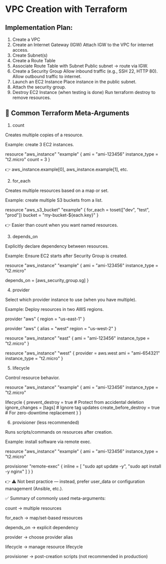 # VPC Creation with Terraform

## Implementation Plan:

1. Create a VPC
2. Create an Internet Gateway (IGW)
Attach IGW to the VPC for internet access.
3. Create Subnet(s)
4. Create a Route Table
5. Associate Route Table with Subnet
Public subnet → route via IGW.
6. Create a Security Group
Allow inbound traffic (e.g., SSH 22, HTTP 80).
Allow outbound traffic to internet.
7. Launch an EC2 Instance
Place instance in the public subnet.
8. Attach the security group.
9. Destroy EC2 Instance (when testing is done)
Run terraform destroy to remove resources.

## 🔹 Common Terraform Meta-Arguments
1. count

Creates multiple copies of a resource.

Example: create 3 EC2 instances.

resource "aws_instance" "example" {
  ami           = "ami-123456"
  instance_type = "t2.micro"
  count         = 3
}


👉 aws_instance.example[0], aws_instance.example[1], etc.

2. for_each

Creates multiple resources based on a map or set.

Example: create multiple S3 buckets from a list.

resource "aws_s3_bucket" "example" {
  for_each = toset(["dev", "test", "prod"])
  bucket   = "my-bucket-${each.key}"
}


👉 Easier than count when you want named resources.

3. depends_on

Explicitly declare dependency between resources.

Example: Ensure EC2 starts after Security Group is created.

resource "aws_instance" "example" {
  ami           = "ami-123456"
  instance_type = "t2.micro"

  depends_on = [aws_security_group.sg]
}

4. provider

Select which provider instance to use (when you have multiple).

Example: Deploy resources in two AWS regions.

provider "aws" {
  region = "us-east-1"
}

provider "aws" {
  alias  = "west"
  region = "us-west-2"
}

resource "aws_instance" "east" {
  ami           = "ami-123456"
  instance_type = "t2.micro"
}

resource "aws_instance" "west" {
  provider      = aws.west
  ami           = "ami-654321"
  instance_type = "t2.micro"
}

5. lifecycle

Control resource behavior.

resource "aws_instance" "example" {
  ami           = "ami-123456"
  instance_type = "t2.micro"

  lifecycle {
    prevent_destroy = true   # Protect from accidental deletion
    ignore_changes  = [tags] # Ignore tag updates
    create_before_destroy = true # For zero-downtime replacement
  }
}

6. provisioner (less recommended)

Runs scripts/commands on resources after creation.

Example: install software via remote exec.

resource "aws_instance" "example" {
  ami           = "ami-123456"
  instance_type = "t2.micro"

  provisioner "remote-exec" {
    inline = [
      "sudo apt update -y",
      "sudo apt install -y nginx"
    ]
  }
}


👉 ⚠️ Not best practice — instead, prefer user_data or configuration management (Ansible, etc.).

✅ Summary of commonly used meta-arguments:

count → multiple resources

for_each → map/set-based resources

depends_on → explicit dependency

provider → choose provider alias

lifecycle → manage resource lifecycle

provisioner → post-creation scripts (not recommended in production)
